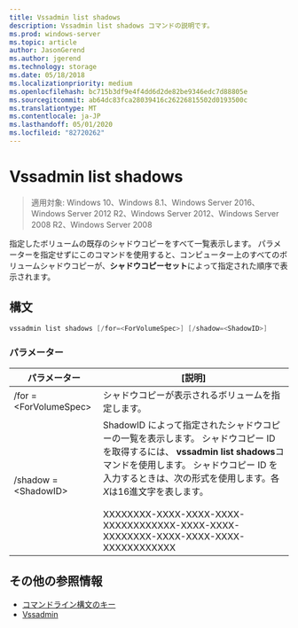 ```yaml
---
title: Vssadmin list shadows
description: Vssadmin list shadows コマンドの説明です。
ms.prod: windows-server
ms.topic: article
author: JasonGerend
ms.author: jgerend
ms.technology: storage
ms.date: 05/18/2018
ms.localizationpriority: medium
ms.openlocfilehash: bc715b3df9e4f4dd6d2de82be9346edc7d88805e
ms.sourcegitcommit: ab64dc83fca28039416c26226815502d0193500c
ms.translationtype: MT
ms.contentlocale: ja-JP
ms.lasthandoff: 05/01/2020
ms.locfileid: "82720262"
---
```

# <a name="vssadmin-list-shadows"></a>Vssadmin list shadows

> 適用対象: Windows 10、Windows 8.1、Windows Server 2016、Windows Server 2012 R2、Windows Server 2012、Windows Server 2008 R2、Windows Server 2008

指定したボリュームの既存のシャドウコピーをすべて一覧表示します。 パラメーターを指定せずにこのコマンドを使用すると、コンピューター上のすべてのボリュームシャドウコピーが、**シャドウコピーセット**によって指定された順序で表示されます。

## <a name="syntax"></a>構文

```PowerShell
vssadmin list shadows [/for=<ForVolumeSpec>] [/shadow=<ShadowID>]
```

### <a name="parameters"></a>パラメーター

|パラメーター|[説明]|
|---|---|
|/for =\<ForVolumeSpec>|シャドウコピーが表示されるボリュームを指定します。|
|/shadow =\<ShadowID>|ShadowID によって指定されたシャドウコピーの一覧を表示します。 シャドウコピー ID を取得するには、 **vssadmin list shadows**コマンドを使用します。 シャドウコピー ID を入力するときは、次の形式を使用します。各*X*は16進文字を表します。<br><br>XXXXXXXX-XXXX-XXXX-XXXX-XXXXXXXXXXXX-XXXX-XXXX-XXXXXXXX-XXXX-XXXX-XXXX-XXXXXXXXXXXX|

## <a name="additional-references"></a>その他の参照情報

* [コマンドライン構文のキー](https://docs.microsoft.com/previous-versions/windows/it-pro/windows-server-2012-r2-and-2012/cc771080(v%3dws.11))
* [Vssadmin](vssadmin.md)